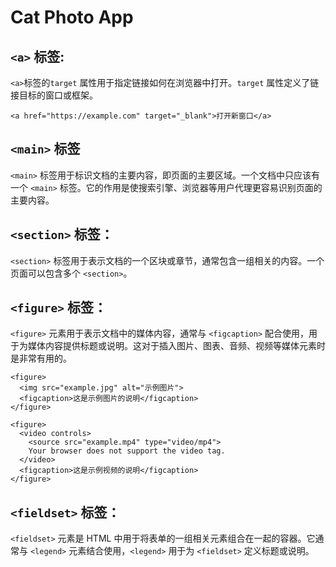# Cat Photo App

## `<a>` 标签: 
`<a>`标签的`target` 属性用于指定链接如何在浏览器中打开。`target` 属性定义了链接目标的窗口或框架。

```<a href="https://example.com" target="_blank">打开新窗口</a>```

## `<main>` 标签
`<main>` 标签用于标识文档的主要内容，即页面的主要区域。一个文档中只应该有一个 `<main>` 标签。它的作用是使搜索引擎、浏览器等用户代理更容易识别页面的主要内容。

## `<section>` 标签：
`<section>` 标签用于表示文档的一个区块或章节，通常包含一组相关的内容。一个页面可以包含多个 `<section>`。

## `<figure>` 标签：
`<figure>` 元素用于表示文档中的媒体内容，通常与 `<figcaption>` 配合使用，用于为媒体内容提供标题或说明。这对于插入图片、图表、音频、视频等媒体元素时是非常有用的。

```
<figure>
  <img src="example.jpg" alt="示例图片">
  <figcaption>这是示例图片的说明</figcaption>
</figure>

<figure>
  <video controls>
    <source src="example.mp4" type="video/mp4">
    Your browser does not support the video tag.
  </video>
  <figcaption>这是示例视频的说明</figcaption>
</figure>
```

## `<fieldset>` 标签：
`<fieldset>` 元素是 HTML 中用于将表单的一组相关元素组合在一起的容器。它通常与 `<legend>` 元素结合使用，`<legend>` 用于为 `<fieldset>` 定义标题或说明。
